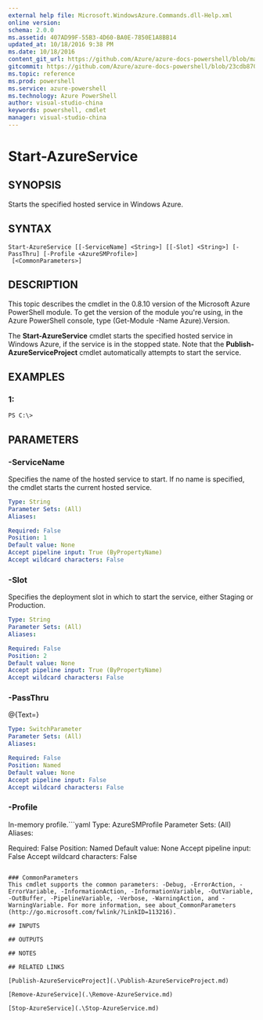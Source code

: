 ```yaml
---
external help file: Microsoft.WindowsAzure.Commands.dll-Help.xml
online version: 
schema: 2.0.0
ms.assetid: 407AD99F-55B3-4D60-BA0E-7850E1A8BB14
updated_at: 10/18/2016 9:38 PM
ms.date: 10/18/2016
content_git_url: https://github.com/Azure/azure-docs-powershell/blob/master/azureps-cmdlets-docs/ServiceManagement/Azure.Compute/v2.1.0/Start-AzureService.md
gitcommit: https://github.com/Azure/azure-docs-powershell/blob/23cdb8705d4ab9807c0e21b238f3b134a7d49c7d/azureps-cmdlets-docs/ServiceManagement/Azure.Compute/v2.1.0/Start-AzureService.md
ms.topic: reference
ms.prod: powershell
ms.service: azure-powershell
ms.technology: Azure PowerShell
author: visual-studio-china
keywords: powershell, cmdlet
manager: visual-studio-china
---
```


# Start-AzureService

## SYNOPSIS
Starts the specified hosted service in Windows Azure.

## SYNTAX

```
Start-AzureService [[-ServiceName] <String>] [[-Slot] <String>] [-PassThru] [-Profile <AzureSMProfile>]
 [<CommonParameters>]
```

## DESCRIPTION
This topic describes the cmdlet in the 0.8.10 version of the Microsoft Azure PowerShell module.
To get the version of the module you're using, in the Azure PowerShell console, type (Get-Module -Name Azure).Version.

The **Start-AzureService** cmdlet starts the specified hosted service in Windows Azure, if the service is in the stopped state.
Note that the **Publish-AzureServiceProject** cmdlet automatically attempts to start the service.

## EXAMPLES

### 1:
```
PS C:\>
```

## PARAMETERS

### -ServiceName
Specifies the name of the hosted service to start.
If no name is specified, the cmdlet starts the current hosted service.

```yaml
Type: String
Parameter Sets: (All)
Aliases: 

Required: False
Position: 1
Default value: None
Accept pipeline input: True (ByPropertyName)
Accept wildcard characters: False
```

### -Slot
Specifies the deployment slot in which to start the service, either Staging or Production.

```yaml
Type: String
Parameter Sets: (All)
Aliases: 

Required: False
Position: 2
Default value: None
Accept pipeline input: True (ByPropertyName)
Accept wildcard characters: False
```

### -PassThru
@{Text=}

```yaml
Type: SwitchParameter
Parameter Sets: (All)
Aliases: 

Required: False
Position: Named
Default value: None
Accept pipeline input: False
Accept wildcard characters: False
```

### -Profile
In-memory profile.```yaml
Type: AzureSMProfile
Parameter Sets: (All)
Aliases: 

Required: False
Position: Named
Default value: None
Accept pipeline input: False
Accept wildcard characters: False
```

### CommonParameters
This cmdlet supports the common parameters: -Debug, -ErrorAction, -ErrorVariable, -InformationAction, -InformationVariable, -OutVariable, -OutBuffer, -PipelineVariable, -Verbose, -WarningAction, and -WarningVariable. For more information, see about_CommonParameters (http://go.microsoft.com/fwlink/?LinkID=113216).

## INPUTS

## OUTPUTS

## NOTES

## RELATED LINKS

[Publish-AzureServiceProject](.\Publish-AzureServiceProject.md)

[Remove-AzureService](.\Remove-AzureService.md)

[Stop-AzureService](.\Stop-AzureService.md)


